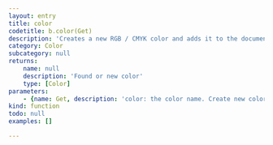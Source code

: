 ```yaml
---
layout: entry
title: color
codetitle: b.color(Get)
description: 'Creates a new RGB / CMYK color and adds it to the document, or gets a color by name from the document. The default color mode is RGB.'
category: Color
subcategory: null
returns:
    name: null
    description: 'Found or new color'
    type: [Color]
parameters:
    - {name: Get, description: 'color: the color name. Create new color: GRAY,[name] / R,G,B,[name] / C,M,Y,K,[name]. Name is always optional.', optional: false, type: [String, Numbers]}
kind: function
todo: null
examples: []

---
```


